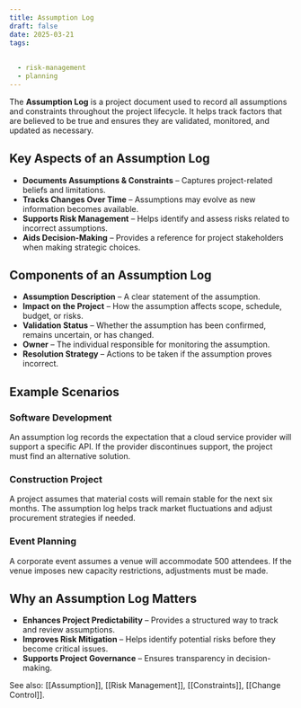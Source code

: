 ```yaml
---
title: Assumption Log
draft: false
date: 2025-03-21
tags:
  
  
  - risk-management
  - planning
---
```


The **Assumption Log** is a project document used to record all assumptions and constraints throughout the project lifecycle. It helps track factors that are believed to be true and ensures they are validated, monitored, and updated as necessary.

## Key Aspects of an Assumption Log
- **Documents Assumptions & Constraints** – Captures project-related beliefs and limitations.
- **Tracks Changes Over Time** – Assumptions may evolve as new information becomes available.
- **Supports Risk Management** – Helps identify and assess risks related to incorrect assumptions.
- **Aids Decision-Making** – Provides a reference for project stakeholders when making strategic choices.

## Components of an Assumption Log
- **Assumption Description** – A clear statement of the assumption.
- **Impact on the Project** – How the assumption affects scope, schedule, budget, or risks.
- **Validation Status** – Whether the assumption has been confirmed, remains uncertain, or has changed.
- **Owner** – The individual responsible for monitoring the assumption.
- **Resolution Strategy** – Actions to be taken if the assumption proves incorrect.

## Example Scenarios

### **Software Development**
An assumption log records the expectation that a cloud service provider will support a specific API. If the provider discontinues support, the project must find an alternative solution.

### **Construction Project**
A project assumes that material costs will remain stable for the next six months. The assumption log helps track market fluctuations and adjust procurement strategies if needed.

### **Event Planning**
A corporate event assumes a venue will accommodate 500 attendees. If the venue imposes new capacity restrictions, adjustments must be made.

## Why an Assumption Log Matters
- **Enhances Project Predictability** – Provides a structured way to track and review assumptions.
- **Improves Risk Mitigation** – Helps identify potential risks before they become critical issues.
- **Supports Project Governance** – Ensures transparency in decision-making.

See also: [[Assumption]], [[Risk Management]], [[Constraints]], [[Change Control]].
